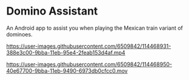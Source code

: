 # Domino Assistant
An Android app to assist you when playing the Mexican train variant of dominoes.


https://user-images.githubusercontent.com/6509842/114468931-388e3c00-9bba-11eb-95e4-2feab153d4af.mp4


https://user-images.githubusercontent.com/6509842/114468950-40e67700-9bba-11eb-9490-6973db0cfcc0.mov

